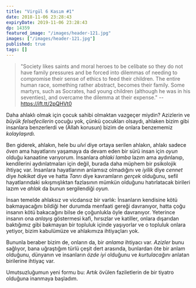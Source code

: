```yaml
---
title: "Virgül 6 Kasım #1"
date: 2018-11-06 23:28:43
expiryDate: 2019-11-06 23:28:43
dp: 14359
featured_image: "/images/header-121.jpg"
images: ["/images/header-121.jpg"]
published: true
tags: []
---
```




> "Society likes saints and moral heroes to be celibate so they do not have
> family pressures and be forced into dilemmas of needing to compromise their
> sense of ethics to feed their children. The entire human race, something
> rather abstract, becomes their family. Some martyrs, such as Socrates, had
> young children (although he was in his seventies), and overcame the dilemma at
> their expense." -- https://ift.tt/2pQHVt0


Daha ahlaklı olmak için çocuk sahibi olmaktan vazgeçer miydin? Azizlerin ve
*büyük felsefecilerin* çocuğu yok, çünkü çocukları olsaydı, ahlaken bizim gibi
insanlara benzerlerdi ve (Allah korusun) bizim de onlara benzememiz *kolaylaşırdı.*

Ben giderek, ahlakın, hele bu *ulvi* diye ortaya serilen ahlakın, ahlakı sadece
*öven* ama hayatlarını yaşamaya da devam eden bir sürü insan için *oyun* olduğu
kanaatine varıyorum. İnsanlara *ahlaki lamba* lazım ama aydınlanıp, kendilerini
aydınlatmaları için değil, burada daha müphem bir psikolojik ihtiyaç var.
İnsanlara hayatlarının anlamsız olmadığını ve *iyilik* diye *cennet* diye
*hakikat* diye ve hatta *Tanrı* diye kavramların *gerçek* olduğunu, sefil
hayatlarındaki sıkışmışlıktan fazlasının mümkün olduğunu hatırlatacak birileri
lazım ve *ahlak* da bunun sergilendiği *oyun.*

İnsan temelde ahlaksız ve vicdansız bir varlık: İnsanların kendisine kötü
bakmayacağını bildiği her durumda menfaati gereği davranıyor, hatta çoğu insanın
kötü bakacağını bilse de çoğunlukla öyle davranıyor. Yeterince insanın ona
*anlayış* göstermesi kafi, hırsızlar ve katiller, onlara dışarıdan baktığımız
gibi bakmayan bir topluluk içinde yaşıyorlar ve o topluluk onlara yetiyor, bizim
kabulümüze ve ahlakımıza ihtiyaçları yok.

Bununla beraber bizim de, onların da, bir *anlama* ihtiyacı var. *Azizler* bunu
sağlıyor, bana uğraştığım türlü çeşit dert arasında, bunlardan öte bir anlam
olduğunu, dünyanın ve insanların *özde iyi* olduğunu ve *kurtulacağını* anlatan
birilerine ihtiyaç var.

Umutsuzluğumun yeni formu bu: Artık övülen faziletlerin de bir tiyatro olduğuna
inanmaya başladım.


